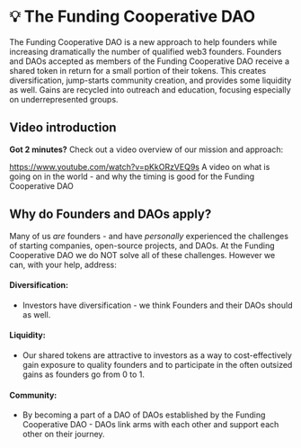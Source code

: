 # 💡 The Funding Cooperative DAO


The Funding Cooperative DAO is a new approach to help founders while increasing dramatically the number of qualified web3 founders. Founders and DAOs accepted as members of the Funding Cooperative DAO receive a shared token in return for a small portion of their tokens. This creates diversification, jump-starts community creation, and provides some liquidity as well.  Gains are recycled into outreach and education, focusing especially on underrepresented groups. &#x20;


## Video introduction

**Got 2 minutes?** Check out a video overview of our mission and approach:

https://www.youtube.com/watch?v=pKkORzVEQ9s
A video on what is going on in the world - and why the timing is good for the Funding Cooperative DAO

## Why do Founders and DAOs apply?

Many of us _are_ founders - and have _personally_ experienced the challenges of starting companies, open-source projects, and DAOs. At the Funding Cooperative DAO we do NOT solve all of these challenges. However we can, with your help, address:

#### Diversification: &#x20;

* Investors have diversification - we think Founders and their DAOs should as well.

#### Liquidity:

* Our shared tokens are attractive to investors as a way to cost-effectively gain exposure to quality founders and to participate in the often outsized gains as founders go from 0 to 1. &#x20;

#### Community:

* By becoming a part of a DAO of DAOs established by the Funding Cooperative DAO - DAOs link arms with each other and support each other on their journey.&#x20;



